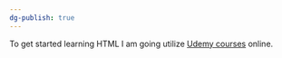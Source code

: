```yaml
---
dg-publish: true
---
```


To get started learning HTML I am going utilize [Udemy courses](https://americanairlines.udemy.com/course/full-stack-crash-course/learn/lecture/35022146#overview) online.